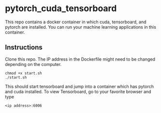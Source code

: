# pytorch_cuda_tensorboard

This repo contains a docker container in which cuda, tensorboard, and pytorch are installed. You can run your machine learning applications in this container.

## Instructions
Clone this repo. The IP address in the Dockerfile might need to be changed depending on the computer.
```
chmod +x start.sh
./start.sh
```
This should start tensorboard and jump into a container which has pytorch and cuda installed. To view Tensorboard, go to your favorite browser and type
```
<ip address>:6006
```